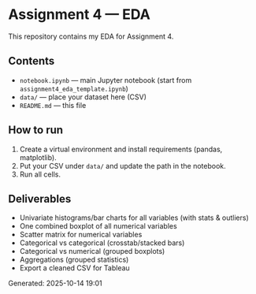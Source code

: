# Assignment 4 — EDA

This repository contains my EDA for Assignment 4.

## Contents
- `notebook.ipynb` — main Jupyter notebook (start from `assignment4_eda_template.ipynb`)
- `data/` — place your dataset here (CSV)
- `README.md` — this file

## How to run
1. Create a virtual environment and install requirements (pandas, matplotlib).
2. Put your CSV under `data/` and update the path in the notebook.
3. Run all cells.

## Deliverables
- Univariate histograms/bar charts for all variables (with stats & outliers)
- One combined boxplot of all numerical variables
- Scatter matrix for numerical variables
- Categorical vs categorical (crosstab/stacked bars)
- Categorical vs numerical (grouped boxplots)
- Aggregations (grouped statistics)
- Export a cleaned CSV for Tableau

Generated: 2025-10-14 19:01

